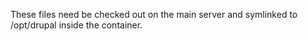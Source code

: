 These files need be checked out on the main server and symlinked to /opt/drupal inside the container.

